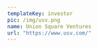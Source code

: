 ```yaml
---
templateKey: investor
pic: /img/usv.png
name: Union Square Ventures
url: "https://www.usv.com/"
---
```

